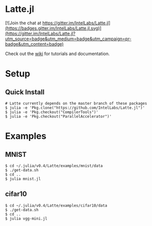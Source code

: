 # Latte.jl

[![Join the chat at https://gitter.im/IntelLabs/Latte.jl](https://badges.gitter.im/IntelLabs/Latte.jl.svg)](https://gitter.im/IntelLabs/Latte.jl?utm_source=badge&utm_medium=badge&utm_campaign=pr-badge&utm_content=badge)

Check out the [wiki](https://github.com/IntelLabs/Latte.jl/wiki) for tutorials and documentation.

# Setup
## Quick Install
```shell
# Latte currently depends on the master branch of these packages
$ julia -e 'Pkg.clone("https://github.com/IntelLabs/Latte.jl")'
$ julia -e 'Pkg.checkout("CompilerTools")'
$ julia -e 'Pkg.checkout("ParallelAccelerator")'
```

# Examples
## MNIST
```shell
$ cd ~/.julia/v0.4/Latte/examples/mnist/data
$ ./get-data.sh
$ cd ..
$ julia mnist.jl
```

## cifar10
```shell
$ cd ~/.julia/v0.4/Latte/examples/cifar10/data
$ ./get-data.sh
$ cd ..
$ julia vgg-mini.jl
```
